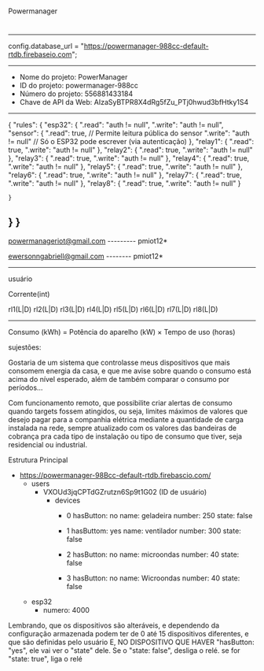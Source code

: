 #
Powermanager
#
----------------------------------------------------------------------


config.database_url = "https://powermanager-988cc-default-rtdb.firebaseio.com";


----------------------------------------------------------------------
- Nome do projeto:
  PowerManager
- ID do projeto:
  powermanager-988cc
- Número do projeto:
  556881433184
- Chave de API da Web:
  AIzaSyBTPR8X4dRg5fZu_PTj0hwud3bfHtky1S4
----------------------------------------------------------------------
{
  "rules": {
    "esp32": {
      ".read": "auth != null",
      ".write": "auth != null",
      "sensor": {
        ".read": true,  // Permite leitura pública do sensor
        ".write": "auth != null" // Só o ESP32 pode escrever (via autenticação)
      },
      "relay1": {
        ".read": true,
        ".write": "auth != null"
      },
      "relay2": {
        ".read": true,
        ".write": "auth != null"
      },
      "relay3": {
        ".read": true,
        ".write": "auth != null"
      },
      "relay4": {
        ".read": true,
        ".write": "auth != null"
      },
      "relay5": {
        ".read": true,
        ".write": "auth != null"
      },
      "relay6": {
        ".read": true,
        ".write": "auth != null"
      },
      "relay7": {
        ".read": true,
        ".write": "auth != null"
      },
      "relay8": {
        ".read": true,
        ".write": "auth != null"
      }
      
    }
  }
}
----------------------------------------------------------------------

powermanageriot@gmail.com --------- pmiot12*

ewersonngabriell@gmail.com -------- pmiot12*

-----------------------------------------------------------------------

usuário 

Corrente(int)

rl1(L|D)
rl2(L|D)
rl3(L|D)
rl4(L|D)
rl5(L|D)
rl6(L|D)
rl7(L|D)
rl8(L|D)


-----------------------------------------------------------------------

Consumo (kWh) = Potência do aparelho (kW) × Tempo de uso (horas)

sujestões:

Gostaria de um sistema que controlasse meus dispositivos que mais consomem energia da casa, 
e que me avise sobre quando o consumo está acima do nível esperado, além de também comparar 
o consumo por períodos...


Com funcionamento remoto, que possibilite criar alertas de consumo quando targets fossem atingidos, ou seja, 
limites máximos de valores que desejo pagar para a companhia elétrica mediante a quantidade de carga instalada na rede, 
sempre atualizado com os valores das bandeiras de cobrança pra cada tipo de instalação ou tipo de consumo que tiver, seja 
residencial ou industrial.




Estrutura Principal
- https://powermanager-98Bcc-default-rtdb.firebascio.com/
  - users
    - VXOUd3jqCPTdGZrutzn6Sp9t1G02 (ID de usuário)
      - devices
        - 0
            hasButton: no
            name: geladeira
            number: 250
            state: false
        - 1
            hasButtom: yes
            name: ventilador
            number: 300
            state: false
 
        - 2
            hasButton: no
            name: microondas
            number: 40
            state: false      
        - 3
            hasButton: no
            name: Wicroondas
            number: 40
            state: false    
  - esp32
    - numero: 4000

Lembrando, que os dispositivos são alteráveis, e dependendo da configuração armazenada podem ter de 0 até 15 dispositivos diferentes, e que são definidas pelo usuário
E, NO DISPOSITIVO QUE HAVER "hasButton: "yes", ele vai ver o "state" dele. Se o "state: false", desliga o relé. se for "state: true", liga o relé





